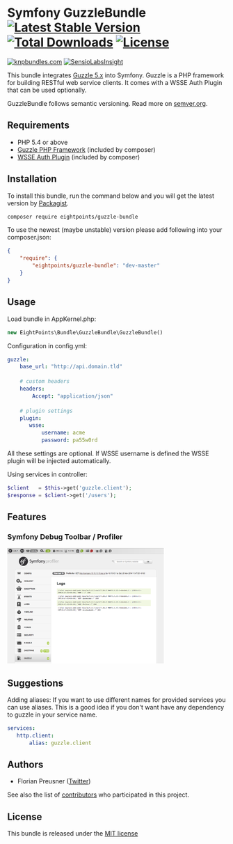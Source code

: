 # Symfony GuzzleBundle [![Latest Stable Version](https://poser.pugx.org/eightpoints/guzzle-bundle/v/stable.png)](https://packagist.org/packages/eightpoints/guzzle-bundle) [![Total Downloads](https://poser.pugx.org/eightpoints/guzzle-bundle/downloads.png)](https://packagist.org/packages/eightpoints/guzzle-bundle) [![License](https://poser.pugx.org/eightpoints/guzzle-bundle/license.svg)](https://packagist.org/packages/eightpoints/guzzle-bundle)
[![knpbundles.com](http://knpbundles.com/8p/GuzzleBundle/badge)](http://knpbundles.com/8p/GuzzleBundle)
[![SensioLabsInsight](https://insight.sensiolabs.com/projects/5cf56080-9357-49a3-83b2-a3dd20a8a590/big.png)](https://insight.sensiolabs.com/projects/5cf56080-9357-49a3-83b2-a3dd20a8a590)

This bundle integrates [Guzzle 5.x][1] into Symfony. Guzzle is a PHP framework for building RESTful web service clients.
It comes with a WSSE Auth Plugin that can be used optionally.

GuzzleBundle follows semantic versioning. Read more on [semver.org][2].

## Requirements
 - PHP 5.4 or above
 - [Guzzle PHP Framework][1] (included by composer)
 - [WSSE Auth Plugin][3] (included by composer)

 
## Installation
To install this bundle, run the command below and you will get the latest version by [Packagist][4].

``` bash
composer require eightpoints/guzzle-bundle
```

To use the newest (maybe unstable) version please add following into your composer.json:

``` json
{
    "require": {
        "eightpoints/guzzle-bundle": "dev-master"
    }
}
```


## Usage
Load bundle in AppKernel.php:
``` php
new EightPoints\Bundle\GuzzleBundle\GuzzleBundle()
```

Configuration in config.yml:
``` yaml
guzzle:
    base_url: "http://api.domain.tld"

    # custom headers
    headers:
        Accept: "application/json"

    # plugin settings
    plugin:
       wsse:
           username: acme
           password: pa55w0rd
```
All these settings are optional. If WSSE username is defined the WSSE plugin will be injected automatically.

Using services in controller:
``` php
$client   = $this->get('guzzle.client');
$response = $client->get('/users');
```


## Features
### Symfony Debug Toolbar / Profiler
<img src="/Resources/doc/img/debug_logs.png" alt="Debug Logs" title="Symfony Debug Toolbar - Guzzle Logs" style="width: 360px" />


## Suggestions
Adding aliases:
If you want to use different names for provided services you can use aliases. This is a good idea if you don't want 
have any dependency to guzzle in your service name.
``` yaml
services:
   http.client:
       alias: guzzle.client
```


## Authors
 - Florian Preusner ([Twitter][5])

See also the list of [contributors][6] who participated in this project.


## License
This bundle is released under the [MIT license](Resources/meta/LICENSE)


[1]: http://guzzlephp.org/
[2]: http://semver.org/
[3]: https://github.com/8p/guzzle-wsse-plugin
[4]: https://packagist.org/packages/eightpoints/guzzle-bundle
[5]: http://twitter.com/floeH
[6]: https://github.com/8p/GuzzleBundle/graphs/contributors
